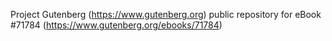 Project Gutenberg (https://www.gutenberg.org) public repository
for eBook #71784 (https://www.gutenberg.org/ebooks/71784)
